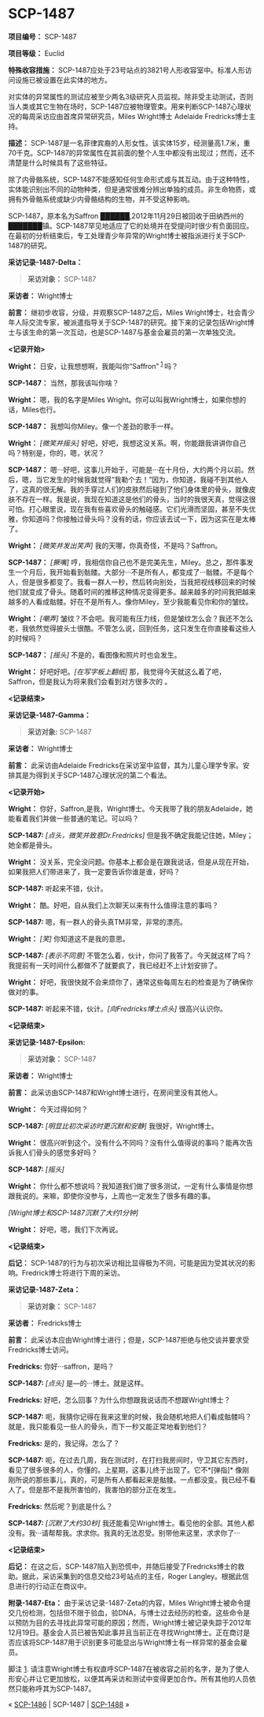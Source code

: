 # SCP-1487
                        


**项目编号：** SCP-1487

**项目等级：** Euclid

**特殊收容措施：** SCP-1487应处于23号站点的3821号人形收容室中。标准人形访问设施已被设置在此实体的地方。

对实体的异常属性的测试应被至少两名3级研究人员监视。除非受主动测试，否则当人类或其它生物在场时，SCP-1487应被物理管束。用来判断SCP-1487心理状况的每周采访应由首席异常研究员，Miles Wright博士 Adelaide Fredricks博士主持。

**描述：** SCP-1487是一名菲律宾裔的人形女性。该实体15岁，经测量高1.7米，重70千克。SCP-1487的异常属性在其前面的整个人生中都没有出现过；然而，还不清楚是什么时候具有了这些特征。

除了内骨骼系统，SCP-1487不能感知任何生命形式或与其互动。由于这种特性，实体能识别出不同的动物种类，但是通常很难分辨出单独的成员。非生命物质，或拥有外骨骼系统或缺少内骨骼结构的生物，并不受这种影响。

SCP-1487，原本名为Saffron ██████,2012年11月29日被回收于田纳西州的███████镇。SCP-1487罕见地适应了它的处境并在受提问时很少有负面回应。在最初的分析结束后，专工处理青少年异常的Wright博士被指派进行关于SCP-1487的研究。

**采访记录-1487-Delta：** 


> **采访对象：** SCP-1487

**采访者：** Wright博士

**前言：** 继初步收容，分级，并观察SCP-1487之后，Miles Wright博士，社会青少年人际交流专家，被派遣指导关于SCP-1487的研究。接下来的记录包括Wright博士与该生命的第一次互动，也是SCP-1487与基金会雇员的第一次单独交流。

**<记录开始>** 

**Wright：** 日安，让我想想啊，我能叫你“Saffron”<sup class='footnoteref'>
 <a shape='rect' class='footnoteref' id='footnoteref-1' href='javascript:;' onclick='WIKIDOT.page.utils.scrollToReference(&apos;footnote-1&apos;)'>1</a>
</sup>吗？

**SCP-1487：** 当然，那我该叫你啥？

**Wright：** 嗯，我的名字是Miles Wright。你可以叫我Wright博士，如果你想的话，Miles也行。

**SCP-1487：** 我想叫你Miley。像一个差劲的歌手一样。

**Wright：** *[微笑并摇头]* 好吧，好吧，我想这没关系。啊，你能跟我讲讲你自己吗？特别是，你的，嗯，状况？

**SCP-1487：** 嗯···好吧，这事儿开始于，可能是···在十月份，大约两个月以前。然后，嗯，当它发生的时候我就觉得“我勒个去！”因为，你知道，我碰不到其他人了，这真的很无解。我的手穿过人们的皮肤然后碰到了他们身体里的骨头，就像皮肤不存在一样。我是说，我现在知道这是他们的骨头，当时的我很天真，觉得这很可怕。打心眼里说，现在我有些喜欢骨头的触碰感。它们光滑而坚固，甚至不失优雅，你知道吗？你接触过骨头吗？没有的话，你应该去试一下，因为这实在是太棒了。

**Wright：** *[微笑并发出笑声]* 我的天哪，你真奇怪，不是吗？Saffron。

**SCP-1487：** *[撅嘴]* 哼，我相信你自己也不是完美先生，Miley。总之，那件事发生一个月后，我开始看到骷髅。大部分···不是所有人，都变成了···骷髅。不是每个人，但是很多都变了。我看一群人一秒，然后转向别处，当我把视线移回来的时候他们就变成了骨头。随着时间的推移这种情况变得更多。越来越多的时间我把越来越多的人看成骷髅。好在不是所有人。像你Miley，至少我能看见你和你的皱纹。

**Wright：** *[嘲弄]* 皱纹？不会吧。我可能有压力线，但是皱纹怎么会？我还不怎么老，我依然觉得披头士很酷。不管怎么说，回到任务，这只发生在你直接看这些人的时候吗？

**SCP-1487：** *[摇头]* 不是的，看图像和照片时也会发生。

**Wright：** 好吧好吧。*[在写字板上翻纸]* 那，我觉得今天就这么着了吧，Saffron，但是我认为将来我们会看到对方很多次的 。

**<记录结束>** 
> 

**采访记录-1487-Gamma：** 


> **采访对象:** SCP-1487

**采访者：** Wright博士

**前言：** 此采访由Adelaide Fredricks在采访室中监督，其为儿童心理学专家。安排其是为得到关于SCP-1487心理状况的第二个看法。

**<记录开始>** 

**Wright：** 你好，Saffron,是我，Wright博士。今天我带了我的朋友Adelaide，她能看着我们并做一些普通的笔记。可以吗？

**SCP-1487:** *[点头，微笑并致意Dr.Fredricks]* 但是我不确定我能记住她，Miley；她全都是骨头。

**Wright：** 没关系，完全没问题。你基本上都会是在跟我说话，但是从现在开始，如果我把人们带进来了，我一定要告诉你谁是谁，好吗？

**SCP-1487:** 听起来不错，伙计。

**Wright：** 酷。好吧，自从我们上次聊天以来有什么值得注意的事吗？

**SCP-1487:** 嗯，有一群人的骨头真TM非常，非常的漂亮。

**Wright：** *[笑]* 你知道这不是我的意思。

**SCP-1487:** *[表示不同意]* 不管怎么着，伙计，你问了我答了。今天就这样了吗？我提前有一天时间什么都做不了就要疯了，我已经赶不上计划安排了。

**Wright：** 好吧，我很快就不会来烦你了，通常这些每周左右的检查是为了确保你做对的事。

**SCP-1487:** 听起来不错，伙计。*[向Fredricks博士点头]* 很高兴认识你。

**<记录结束>** 
> 

**采访记录-1487-Epsilon:** 


> **采访对象：** SCP-1487

**采访者：** Wright博士

**前言：** 此采访由SCP-1487和Wright博士进行，在房间里没有其他人。

**Wright：** 今天过得如何？

**SCP-1487:** *[明显比初次采访时更沉默和安静]* 我很好，Wright博士。

**Wright：** 很高兴听到这个。没有什么不同吗？没有什么值得说的事吗？能再次告诉我人们骨头的感觉多好吗？

**SCP-1487:** *[摇头]* 

**Wright：** 你什么都不想说吗？我知道我们做了很多测试，一定有什么事情是你想跟我说的。来嘛，即使你没参与，上周也一定发生了很多有趣的事。

*[Wright博士和SCP-1487沉默了大约1分钟]* 

**Wright：** 好吧，嗯，我们下次再说。

**<记录结束>** 

**后记：** SCP-1487的行为与初次采访相比显得极为不同，可能是因为受其状况的影响。Fredrick博士将进行下周的采访。
> 

**采访记录-1487-Zeta：** 


> **采访对象：** SCP-1487

**采访者：** Fredricks博士

**前言：** 此采访本应由Wright博士进行；但是，SCP-1487拒绝与他交谈并要求受Fredricks博士访问。

**Fredricks:** 你好···saffron，是吗？

**SCP-1487:** *[点头]* 是—的···博士。就是这样。

**Fredricks:** 好吧，怎么回事？为什么你想跟我说话而不想跟Wright博士？

**SCP-1487:** 呃，我猜你记得在我来这里的时候，我会随机地把人们看成骷髅吗？就是，我只能看见一些人的骨头，而下一秒又能正常地看到他们？

**Fredricks:** 是的，我记得。怎么了？

**SCP-1487:** 呃，在过去几周，我在测试时，在打扫我房间时，守卫其它东西时，看见了很多很多的人，你懂的。上星期，这事儿终于出现了。它不*[弹指]* 像刚刚所说的那些事儿，真的，可是所有人都看起来是骷髅。一点都没变。我已经不看人了。但是那不是我所害怕的，我害怕的部分正在发生。

**Fredricks:**  然后呢？到底是什么？

**SCP-1487:**  *[沉默了大约30秒]* 我还能看见Wright博士。看见他的全部。其他人都没有。我···请帮帮我。求求你。我真的无法忍受。别带他来这里，求求你了···

**<记录结束>** 

**后记：** 在这之后，SCP-1487陷入到恐慌中，并随后接受了Fredricks博士的救助。据此，采访采集到的信息交给23号站点的主任，Roger Langley。根据此信息进行的行动正在商议中。
> 

**附录-1487-Eta：** 由于采访记录-1487-Zeta的内容，Miles Wright博士被命令提交几份检测，包括但不限于验血，验DNA，与博士过去经历的检查。这些命令是以预防为目的去寻找此异常可能的原因；然而，Wright博士被记录失踪于2012年12月19日。基金会人员已被告知此事并且当前正在寻找Wright博士。正在商讨是否应该将SCP-1487用于识别更多可能显出与Wright博士有一样异常的基金会雇员。


脚注
<a shape='rect' href='javascript:;' onclick='WIKIDOT.page.utils.scrollToReference(&apos;footnoteref-1&apos;)'>1</a>. 请注意Wright博士有权直呼SCP-1487在被收容之前的名字，是为了使人形安心并让它更加放松，以便其再采访和测试中变得更加合作。所有其他的人员依然只能称呼其为SCP-1487。



« [SCP-1486](/scp-1486) | SCP-1487 | [SCP-1488](/scp-1488) »





                    